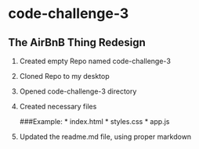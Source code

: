 # code-challenge-3
## The AirBnB Thing Redesign
1. Created empty Repo named code-challenge-3
2. Cloned Repo to my desktop
3. Opened code-challenge-3 directory
4. Created necessary files
   
    ###Example:
        * index.html
        * styles.css
        * app.js
   
5. Updated the readme.md file, using proper markdown